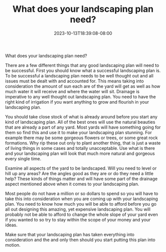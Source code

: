 ﻿---
title: "What does your landscaping plan need?"
date: 2023-10-13T18:39:08-08:00
description: "Landscaping Tips for Web Success"
featured_image: "/images/Landscaping.jpg"
tags: ["Landscaping"]
---

What does your landscaping plan need? 

There are a few different things that any good landscaping plan will need to be successful. First you should know what a successful landscaping plan is. To be successful a landscaping plan needs to be well thought out and all issues must be dealt with and accounted for. This means taking into consideration the amount of sun each are of the yard will get as well as how much water it will receive and where the water will sit. Drainage is imperative to any well thought out landscaping plan. You need to have the right kind of irrigation if you want anything to grow and flourish in your landscaping plan. 

You should take close stock of what is already around before you start any kind of landscaping plan. All of the best ones will use the natural beauties that are already a part of any yard. Most yards will have something going for them so find this and use it to make your landscaping plan stunning. For example there may be some gorgeous flowers or trees, or some great rock formations. Why rip these out only to plant another thing, that is just a waste of living things in some cases and totally unacceptable. Use what is there and your landscaping plan will look that much more natural and gorgeous every single time. 

Examine all aspects of the yard to be landscaped. Will you need to level or hill up any areas? Are the angles good as they are or do they need a little help? These kinds of things matter and will have some part of the drainage aspect mentioned above when it comes to your landscaping plan. 

Most people do not have a million or so dollars to spend so you will have to take this into consideration when you are coming up with your landscaping plan. You need to know how much you will be able to afford before you go all out designing this amazing, yet expensive landscaping plan. You will probably not be able to afford to change the whole slope of your yard even if you wanted to so try to stay within the scope of your money and your ideas. 

Make sure that your landscaping plan has taken everything into consideration and the and only then should you start putting this plan into motion.
